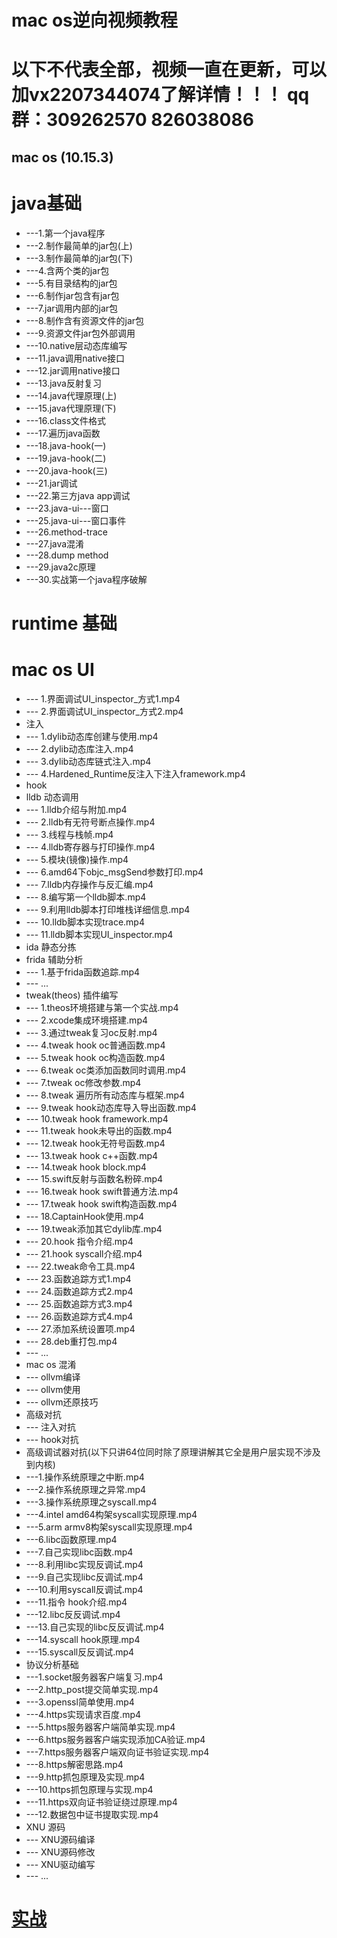 # mac os逆向视频教程
# 以下不代表全部，视频一直在更新，可以加vx2207344074了解详情！！！ qq群：309262570 826038086
## mac os (10.15.3)
# java基础
* ---1.第一个java程序
* ---2.制作最简单的jar包(上)
* ---3.制作最简单的jar包(下)
* ---4.含两个类的jar包
* ---5.有目录结构的jar包
* ---6.制作jar包含有jar包
* ---7.jar调用内部的jar包
* ---8.制作含有资源文件的jar包
* ---9.资源文件jar包外部调用
* ---10.native层动态库编写
* ---11.java调用native接口
* ---12.jar调用native接口
* ---13.java反射复习
* ---14.java代理原理(上)
* ---15.java代理原理(下)
* ---16.class文件格式
* ---17.遍历java函数 
* ---18.java-hook(一)
* ---19.java-hook(二)
* ---20.java-hook(三)
* ---21.jar调试
* ---22.第三方java app调试
* ---23.java-ui---窗口
* ---25.java-ui---窗口事件
* ---26.method-trace 
* ---27.java混淆
* ---28.dump method
* ---29.java2c原理
* ---30.实战第一个java程序破解

# runtime 基础
# mac os UI
* --- 1.界面调试UI_inspector_方式1.mp4
* --- 2.界面调试UI_inspector_方式2.mp4
* 注入
* --- 1.dylib动态库创建与使用.mp4
* --- 2.dylib动态库注入.mp4
* --- 3.dylib动态库链式注入.mp4
* --- 4.Hardened_Runtime反注入下注入framework.mp4
* hook
* lldb 动态调用
* --- 1.lldb介绍与附加.mp4
* --- 2.lldb有无符号断点操作.mp4
* --- 3.线程与栈帧.mp4
* --- 4.lldb寄存器与打印操作.mp4
* --- 5.模块(镜像)操作.mp4
* --- 6.amd64下objc_msgSend参数打印.mp4 
* --- 7.lldb内存操作与反汇编.mp4
* --- 8.编写第一个lldb脚本.mp4
* --- 9.利用lldb脚本打印堆栈详细信息.mp4
* --- 10.lldb脚本实现trace.mp4
* --- 11.lldb脚本实现UI_inspector.mp4
* ida 静态分拣
* frida 辅助分析
* --- 1.基于frida函数追踪.mp4
* --- ...
* tweak(theos) 插件编写
* --- 1.theos环境搭建与第一个实战.mp4
* --- 2.xcode集成环境搭建.mp4
* --- 3.通过tweak复习oc反射.mp4
* --- 4.tweak hook oc普通函数.mp4
* --- 5.tweak hook oc构造函数.mp4
* --- 6.tweak oc类添加函数同时调用.mp4
* --- 7.tweak oc修改参数.mp4
* --- 8.tweak 遍历所有动态库与框架.mp4
* --- 9.tweak hook动态库导入导出函数.mp4
* --- 10.tweak hook framework.mp4
* --- 11.tweak hook未导出的函数.mp4
* --- 12.tweak hook无符号函数.mp4
* --- 13.tweak hook c++函数.mp4
* --- 14.tweak hook block.mp4
* --- 15.swift反射与函数名粉碎.mp4
* --- 16.tweak hook swift普通方法.mp4
* --- 17.tweak hook swift构造函数.mp4
* --- 18.CaptainHook使用.mp4
* --- 19.tweak添加其它dylib库.mp4
* --- 20.hook 指令介绍.mp4
* --- 21.hook syscall介绍.mp4
* --- 22.tweak命令工具.mp4
* --- 23.函数追踪方式1.mp4
* --- 24.函数追踪方式2.mp4
* --- 25.函数追踪方式3.mp4
* --- 26.函数追踪方式4.mp4
* --- 27.添加系统设置项.mp4
* --- 28.deb重打包.mp4
* --- ...
* mac os 混淆
* --- ollvm编译
* --- ollvm使用
* --- ollvm还原技巧
* 高级对抗
* --- 注入对抗
* --- hook对抗
* 高级调试器对抗(以下只讲64位同时除了原理讲解其它全是用户层实现不涉及到内核)
* ---1.操作系统原理之中断.mp4
* ---2.操作系统原理之异常.mp4
* ---3.操作系统原理之syscall.mp4
* ---4.intel amd64构架syscall实现原理.mp4
* ---5.arm armv8构架syscall实现原理.mp4
* ---6.libc函数原理.mp4
* ---7.自己实现libc函数.mp4
* ---8.利用libc实现反调试.mp4
* ---9.自己实现libc反调试.mp4
* ---10.利用syscall反调试.mp4
* ---11.指令 hook介绍.mp4
* ---12.libc反反调试.mp4
* ---13.自己实现的libc反反调试.mp4
* ---14.syscall hook原理.mp4
* ---15.syscall反反调试.mp4
* 协议分析基础
* ---1.socket服务器客户端复习.mp4
* ---2.http_post提交简单实现.mp4
* ---3.openssl简单使用.mp4
* ---4.https实现请求百度.mp4
* ---5.https服务器客户端简单实现.mp4
* ---6.https服务器客户端实现添加CA验证.mp4
* ---7.https服务器客户端双向证书验证实现.mp4
* ---8.https解密思路.mp4
* ---9.http抓包原理及实现.mp4
* ---10.https抓包原理与实现.mp4
* ---11.https双向证书验证绕过原理.mp4
* ---12.数据包中证书提取实现.mp4
* XNU 源码
* --- XNU源码编译
* --- XNU源码修改
* --- XNU驱动编写
* --- ...
# [实战](https://github.com/haidragon/study_frida) 
